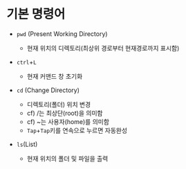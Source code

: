 # 기본 명령어

- `pwd` (Present Working Directory)
  - 현재 위치의 디렉토리(최상위 경로부터 현재경로까지 표시함) 
- `ctrl`+`L` 
  - 현재 커맨드 창 초기화
- `cd` (Change Directory)
  - 디렉토리(폴더) 위치 변경
  - cf) /는 최상단(root)을 의미함
  - cf) ~는 사용자(home)를 의미함
  - `Tap`+`Tap`키를 연속으로 누르면 자동완성

- `ls`(List)
  - 현재 위치의 폴더 및 파일을 출력

